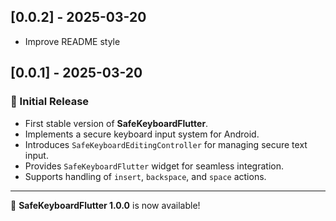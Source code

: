 ## [0.0.2] - 2025-03-20
- Improve README style

## [0.0.1] - 2025-03-20
### 🎉 Initial Release

- First stable version of **SafeKeyboardFlutter**.
- Implements a secure keyboard input system for Android.
- Introduces `SafeKeyboardEditingController` for managing secure text input.
- Provides `SafeKeyboardFlutter` widget for seamless integration.
- Supports handling of `insert`, `backspace`, and `space` actions.

---
🚀 **SafeKeyboardFlutter 1.0.0** is now available!
